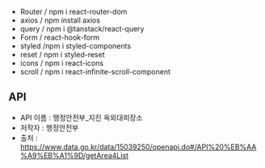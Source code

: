 - Router / npm i react-router-dom
- axios / npm install axios
- query / npm i @tanstack/react-query
- Form / react-hook-form
- styled /npm i styled-components
- reset / npm i styled-reset
- icons / npm i react-icons
- scroll / npm i react-infinite-scroll-component
## API

- API 이름 : 행정안전부_지진 옥외대피장소
- 저작자 : 행정안전부
- 출처 : https://www.data.go.kr/data/15039250/openapi.do#/API%20%EB%AA%A9%EB%A1%9D/getArea4List
